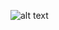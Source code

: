 ![alt text](https://w7.pngwing.com/pngs/330/89/png-transparent-anime-girl-chibi-anime-girl-blue-haired-girl-illustration-black-hair-cartoons-cartoon.png)
